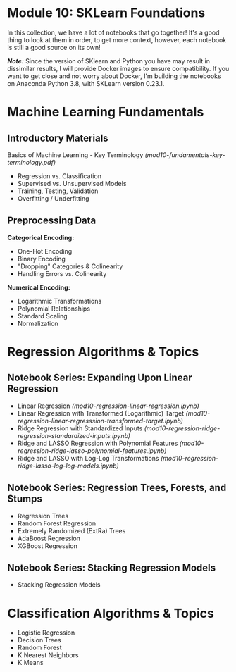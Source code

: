# Module 10: SKLearn Foundations

In this collection, we have a lot of notebooks that go together! It's a good thing to look at them in order, to get more context, however, each notebook is still a good source on its own!

***Note:*** Since the version of SKlearn and Python you have may result in dissimilar results, I will provide Docker images to ensure compatibility. If you want to get close and not worry about Docker, I'm building the notebooks on Anaconda Python 3.8, with SKLearn version 0.23.1.

# Machine Learning Fundamentals

## Introductory Materials

Basics of Machine Learning - Key Terminology *(mod10-fundamentals-key-terminology.pdf)*

- Regression vs. Classification
- Supervised vs. Unsupervised Models
- Training, Testing, Validation
- Overfitting / Underfitting

## Preprocessing Data

**Categorical Encoding:**
 - One-Hot Encoding
 - Binary Encoding
 - "Dropping" Categories & Colinearity
 - Handling Errors vs. Colinearity


**Numerical Encoding:**
 - Logarithmic Transformations
 - Polynomial Relationships
 - Standard Scaling
 - Normalization

# Regression Algorithms & Topics

## Notebook Series: Expanding Upon Linear Regression
- Linear Regression *(mod10-regression-linear-regression.ipynb)*
- Linear Regression with Transformed (Logarithmic) Target *(mod10-regression-linear-regresssion-transformed-target.ipynb)*
- Ridge Regression with Standardized Inputs *(mod10-regression-ridge-regression-standardized-inputs.ipynb)*
- Ridge and LASSO Regression with Polynomial Features *(mod10-regression-ridge-lasso-polynomial-features.ipynb)*
- Ridge and LASSO with Log-Log Transformations *(mod10-regression-ridge-lasso-log-log-models.ipynb)*

## Notebook Series: Regression Trees, Forests, and Stumps
- Regression Trees
- Random Forest Regression
- Extremely Randomized (ExtRa) Trees
- AdaBoost Regression
- XGBoost Regression

## Notebook Series: Stacking Regression Models
- Stacking Regression Models

# Classification Algorithms & Topics

- Logistic Regression
- Decision Trees
- Random Forest
- K Nearest Neighbors
- K Means
